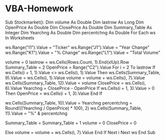 # VBA-Homework
Sub Stockmarket():
Dim volume As Double
Dim lastrow As Long
Dim OpenPrice As Double
Dim ClosePrice As Double
Dim Summary_Table As Integer
Dim Yearchng As Double
Dim percentchng As Double
For Each ws In Worksheets

ws.Range("I1").Value = "Ticker"
ws.Range("J1").Value = "Year Change"
ws.Range("K1").Value = "% Change"
ws.Range("L1").Value = "Total Volume"

volume = 0
lastrow = ws.Cells(Rows.Count, 1).End(xlUp).Row
Summary_Table = 2
OpenPrice = Range("C2").Value
For i = 2 To lastrow
If ws.Cells(i + 1, 1).Value <> ws.Cells(i, 1).Value Then
ws.Cells(Summary_Table, 9).Value = ws.Cells(i, 1).Value
volume = volume + ws.Cells(i, 7).Value
ws.Cells(Summary_Table, 12).Value = volume
ClosePrice = ws.Cells(i, 6).Value
Yearchng = ClosePrice - OpenPrice
    If ws.Cells(i + 1, 3).Value > 0 Then
    OpenPrice = ws.Cells(i + 1, 3).Value
    End If


ws.Cells(Summary_Table, 10).Value = Yearchng
percentchng = Round(((Yearchng / OpenPrice) * 100), 2)
ws.Cells(Summary_Table, 11).Value = "%" & percentchng

Summary_Table = Summary_Table + 1
volume = 0
ClosePrice = 0



Else
volume = volume + ws.Cells(i, 7).Value
End If
Next i
Next ws
End Sub

